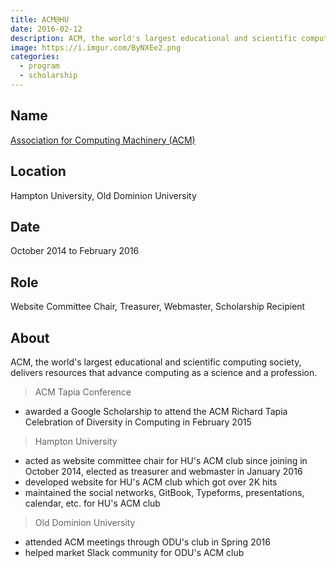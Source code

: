 ```yaml
---
title: ACM@HU
date: 2016-02-12
description: ACM, the world's largest educational and scientific computing society, delivers resources that advance computing as a science and a profession.
image: https://i.imgur.com/ByNXEe2.png
categories:
  - program
  - scholarship
---
```


## Name

[Association for Computing Machinery (ACM)](https://www.acm.org/)

## Location

Hampton University, Old Dominion University

## Date

October 2014 to February 2016

## Role

Website Committee Chair, Treasurer, Webmaster, Scholarship Recipient

## About

ACM, the world's largest educational and scientific computing society, delivers resources that advance computing as a science and a profession.

> ACM Tapia Conference

- awarded a Google Scholarship to attend the ACM Richard Tapia Celebration of Diversity in Computing in February 2015

> Hampton University

- acted as website committee chair for HU's ACM club since joining in October 2014, elected as treasurer and webmaster in January 2016
- developed website for HU's ACM club which got over 2K hits
- maintained the social networks, GitBook, Typeforms, presentations, calendar, etc. for HU's ACM club

> Old Dominion University

- attended ACM meetings through ODU's club in Spring 2016
- helped market Slack community for ODU's ACM club
